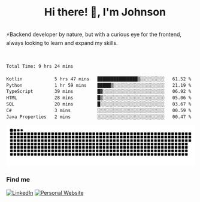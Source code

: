 <div id="user-content-toc">
  <ul align="center">
    <summary><h1 style="display: inline-block">Hi there! 👋, I'm Johnson</h1></summary>
  </ul>
</div>

⚡Backend developer by nature, but with a curious eye for the frontend, always looking to learn and expand my skills.

<br>


<!--START_SECTION:waka-->

```txt
Total Time: 9 hrs 24 mins

Kotlin            5 hrs 47 mins   ███████████████▒░░░░░░░░░   61.52 %
Python            1 hr 59 mins    █████▒░░░░░░░░░░░░░░░░░░░   21.19 %
TypeScript        39 mins         █▓░░░░░░░░░░░░░░░░░░░░░░░   06.92 %
HTML              28 mins         █▒░░░░░░░░░░░░░░░░░░░░░░░   05.06 %
SQL               20 mins         █░░░░░░░░░░░░░░░░░░░░░░░░   03.67 %
C#                3 mins          ░░░░░░░░░░░░░░░░░░░░░░░░░   00.59 %
Java Properties   2 mins          ░░░░░░░░░░░░░░░░░░░░░░░░░   00.47 %
```

<!--END_SECTION:waka-->

<picture>
  <source  srcset="https://github.com/joshwambere/joshwambere/blob/output/github-contribution-grid-snake-dark.svg?palette=github-dark">
  <source  srcset="https://github.com/joshwambere/joshwambere/blob/output/github-contribution-grid-snake.svg">
  <img alt="github contribution grid snake animation" src="https://github.com/joshwambere/joshwambere/blob/output/github-contribution-grid-snake.svg">
</picture>

### Find me
<a href="https://www.linkedin.com/in/dusabe-johnson" target="_blank"><img src="https://img.shields.io/badge/LinkedIn-%230077B5.svg?&style=flat&logo=linkedin&logoColor=white" alt="LinkedIn"></a>
‎‎ [![Personal Website](https://img.shields.io/badge/visit-Johnsonis.me-blue)](https://johnsonis.me/)
